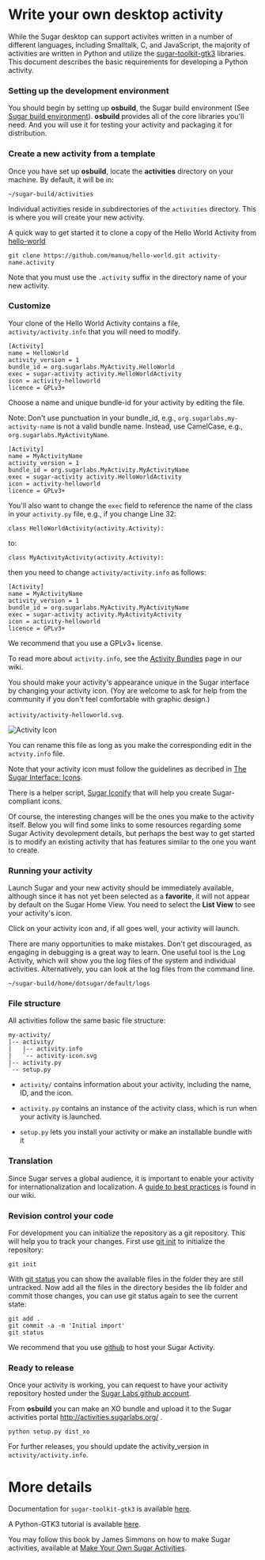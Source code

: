 Write your own desktop activity
===============================

While the Sugar desktop can support activites written in a number of
different languages, including Smalltalk, C, and JavaScript, the
majority of activities are written in Python and utilize the
[sugar-toolkit-gtk3](https://github.com/sugarlabs/sugar-toolkit-gtk3)
libraries. This document describes the basic requirements for
developing a Python activity.

### Setting up the development environment

You should begin by setting up **osbuild**, the Sugar build
environment (See [Sugar build environment](dev-environment.md.html)).
**osbuild** provides all of the core libraries you'll need.  And you
will use it for testing your activity and packaging it for
distribution.

### Create a new activity from a template 

Once you have set up **osbuild**, locate the **activities** directory
on your machine. By default, it will be in:

    ~/sugar-build/activities

Individual activities reside in subdirectories of the `activities`
directory. This is where you will create your new activity.

A quick way to get started it to clone a copy of the Hello World
Activity from [hello-world](https://github.com/manuq/hello-world.git)

    git clone https://github.com/manuq/hello-world.git activity-name.activity

Note that you must use the `.activity` suffix in the directory name of
your new activity.

### Customize

Your clone of the Hello World Activity contains a file,
`activity/activity.info` that you will need to modify.

    [Activity]
    name = HelloWorld
    activity_version = 1
    bundle_id = org.sugarlabs.MyActivity.HelloWorld
    exec = sugar-activity activity.HelloWorldActivity
    icon = activity-helloworld
    licence = GPLv3+

Choose a name and unique bundle-id for your activity by editing the
file.

Note: Don't use punctuation in your bundle_id, e.g.,
`org.sugarlabs.my-activity-name` is not a valid bundle name. Instead, use
CamelCase, e.g., `org.sugarlabs.MyActivityName`.

    [Activity]
    name = MyActivityName
    activity_version = 1
    bundle_id = org.sugarlabs.MyActivity.MyActivityName
    exec = sugar-activity activity.HelloWorldActivity
    icon = activity-helloworld
    licence = GPLv3+

You'll also want to change the `exec` field to reference the name of
the class in your `activity.py` file, e.g., if you change Line 32:

    class HelloWorldActivity(activity.Activity):

to:

    class MyActivityActivity(activity.Activity):

then you need to change `activity/activity.info` as follows:

    [Activity]
    name = MyActivityName
    activity_version = 1
    bundle_id = org.sugarlabs.MyActivity.MyActivityName
    exec = sugar-activity activity.MyActivityActivity
    icon = activity-helloworld
    licence = GPLv3+

We recommend that you use a GPLv3+ license.

To read more about `activity.info`, see the [Activity
Bundles](https://wiki.sugarlabs.org/go/Development_Team/Almanac/Activity_Bundles)
page in our wiki.

You should make your activity's appearance unique in the Sugar
interface by changing your activity icon.  (Yoy are welcome to ask for
help from the community if you don't feel comfortable with graphic
design.)

`activity/activity-helloworld.svg`.

![Activity
 Icon](https://rawgit.com/manuq/hello-world/master/activity/activity-helloworld.svg
 "Activity icon")

You can rename this file as long as you make the corresponding edit in
the `actvity.info` file.

Note that your activity icon must follow the guidelines as decribed in
[The Sugar Interface:
Icons](https://wiki.sugarlabs.org/go/Human_Interface_Guidelines/The_Sugar_Interface/Icons).

There is a helper script, [Sugar
Iconify](https://wiki.sugarlabs.org/go/Sugar_iconify) that will help
you create Sugar-compliant icons.

Of course, the interesting changes will be the ones you make to the
activity itself. Below you will find some links to some resources
regarding some Sugar Activity devolepment details, but perhaps the
best way to get started is to modify an existing activity that has
features similar to the one you want to create.

### Running your activity

Launch Sugar and your new activity should be immediately available,
although since it has not yet been selected as a **favorite**, it will
not appear by default on the Sugar Home View. You need to select the
**List View** to see your activity's icon.

Click on your activity icon and, if all goes well, your activity will
launch.

There are many opportunities to make mistakes. Don't get discouraged,
as engaging in debugging is a great way to learn. One useful tool is
the Log Activity, which will show you the log files of the system and
individual activities. Alternatively, you can look at the log files
from the command line.

    ~/sugar-build/home/dotsugar/default/logs

### File structure

All activities follow the same basic file structure:

    my-activity/
    |-- activity/
    |   |-- activity.info
    |   `-- activity-icon.svg
    |-- activity.py
    `-- setup.py

* `activity/` contains information about your activity, including the
  name, ID, and the icon.

* `activity.py` contains an instance of the activity class, which is
  run when your activity is launched.

* `setup.py` lets you install your activity or make an installable
  bundle with it

### Translation

Since Sugar serves a global audience, it is important to enable your
activity for internationalization and localization. A [guide to best
practices](https://wiki.sugarlabs.org/go/Translation_Team/i18n_Best_Practices)
is found in our wiki.

### Revision control your code

For development you can initialize the repository as a git
repository. This will help you to track your changes. First use [git
init](https://www.kernel.org/pub/software/scm/git/docs/git-init.html)
to initialize the repository:

    git init

With [git
status](https://www.kernel.org/pub/software/scm/git/docs/git-status.html)
you can show the available files in the folder they are still
untracked. Now add all the files in the directory besides the lib
folder and commit those changes, you can use git status again to see
the current state:

    git add .
    git commit -a -m 'Initial import'
    git status

We recommend that you use [github](http://github.com) to host your
Sugar Activity.

### Ready to release

Once your activity is working, you can request to have
your activity repository hosted under the [Sugar Labs github
account](http://github.com/sugarlabs).

From **osbuild** you can make an XO bundle and upload it to
the Sugar activities portal <http://activities.sugarlabs.org/> .

    python setup.py dist_xo

For further releases, you should update the activity_version in
`activity/activity.info`.

More details
============

Documentation for `sugar-toolkit-gtk3` is available
[here](http://people.sugarlabs.org/sam/).

A Python-GTK3 tutorial is available
[here](http://python-gtk-3-tutorial.readthedocs.io/en/latest/).

You may follow this book by James Simmons on how to make Sugar
activities, available at [Make Your Own Sugar Activities](https://flossmanuals.net/make-your-own-sugar-activities/).
